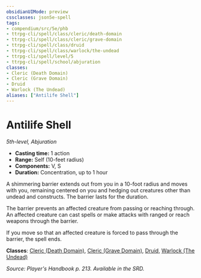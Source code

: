 ```yaml
---
obsidianUIMode: preview
cssclasses: json5e-spell
tags:
- compendium/src/5e/phb
- ttrpg-cli/spell/class/cleric/death-domain
- ttrpg-cli/spell/class/cleric/grave-domain
- ttrpg-cli/spell/class/druid
- ttrpg-cli/spell/class/warlock/the-undead
- ttrpg-cli/spell/level/5
- ttrpg-cli/spell/school/abjuration
classes:
- Cleric (Death Domain)
- Cleric (Grave Domain)
- Druid
- Warlock (The Undead)
aliases: ["Antilife Shell"]
---
```

# Antilife Shell
*5th-level, Abjuration*  

- **Casting time:** 1 action
- **Range:** Self (10-feet radius)
- **Components:** V, S
- **Duration:** Concentration, up to 1 hour

A shimmering barrier extends out from you in a 10-foot radius and moves with you, remaining centered on you and hedging out creatures other than undead and constructs. The barrier lasts for the duration.

The barrier prevents an affected creature from passing or reaching through. An affected creature can cast spells or make attacks with ranged or reach weapons through the barrier.

If you move so that an affected creature is forced to pass through the barrier, the spell ends.

**Classes**: [Cleric (Death Domain)](/3-Mechanics/CLI/classes/cleric-death-domain.md), [Cleric (Grave Domain)](/3-Mechanics/CLI/classes/cleric-grave-domain-xge.md), [Druid](/3-Mechanics/CLI/classes/druid.md), [Warlock (The Undead)](/3-Mechanics/CLI/classes/warlock-the-undead-vrgr.md)

*Source: Player's Handbook p. 213. Available in the SRD.*